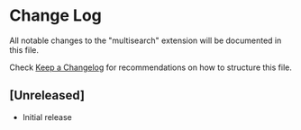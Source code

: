 # Change Log

All notable changes to the "multisearch" extension will be documented in this file.

Check [Keep a Changelog](http://keepachangelog.com/) for recommendations on how to structure this file.

## [Unreleased]

- Initial release